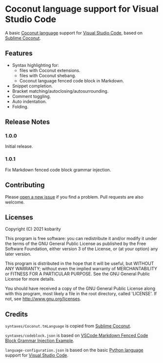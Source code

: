 # Coconut language support for Visual Studio Code

A basic [Coconut language](https://github.com/evhub/coconut) support for [Visual Studio Code](https://code.visualstudio.com/), based on [Sublime Coconut](https://github.com/evhub/sublime-coconut).

## Features

- Syntax highlighting for:
  - files with Coconut extensions.
  - files with Coconut shebang.
  - Coconut language fenced code block in Markdown.
- Snippet completion.
- Bracket matching/autoclosing/autosurrounding.
- Comment toggling.
- Auto indentation.
- Folding.

## Release Notes

### 1.0.0

Initial release.

### 1.0.1

Fix Markdown fenced code block grammar injection.

## Contributing

Please [open a new issue](https://github.com/kobarity/vsce-coconut/issues/new) if you find a problem. Pull requests are also welcome.

## Licenses

Copyright (C) 2021 kobarity

This program is free software: you can redistribute it and/or modify it under the terms of the GNU General Public License as published by the Free Software Foundation, either version 3 of the License, or (at your option) any later version.

This program is distributed in the hope that it will be useful, but WITHOUT ANY WARRANTY; without even the implied warranty of MERCHANTABILITY or FITNESS FOR A PARTICULAR PURPOSE. See the GNU General Public License for more details.

You should have received a copy of the GNU General Public License along with this program, most likely a file in the root directory, called 'LICENSE'. If not, see http://www.gnu.org/licenses.

## Credits

`syntaxes/Coconut.tmLanguage` is copied from [Sublime Coconut](https://github.com/evhub/sublime-coconut).

`syntaxes/codeblock.json` is based on [VSCode Markdown Fenced Code Block Grammar Injection Example](https://github.com/mjbvz/vscode-fenced-code-block-grammar-injection-example).

`language-configuration.json` is based on the basic [Python language](https://www.python.org/) support for [Visual Studio Code](https://code.visualstudio.com/).
